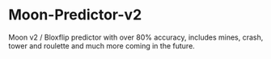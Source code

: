 # Moon-Predictor-v2
Moon v2 / Bloxflip predictor with over 80% accuracy, includes mines, crash, tower and roulette and much more coming in the future.
